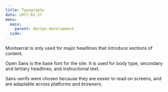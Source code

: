 ```yaml
---
title: Typography
date: 2017-01-27
menu:
  main:
    parent: design-development
  side:
---
```


Montserrat is only used for major headlines that introduce sections of content. 

Open Sans is the base font for the site. It is used for body type, secondary and tertiary headlines, and instructional text.

Sans-serifs were chosen because they are easier to read on screens, and are adaptable across platforms and browsers.
